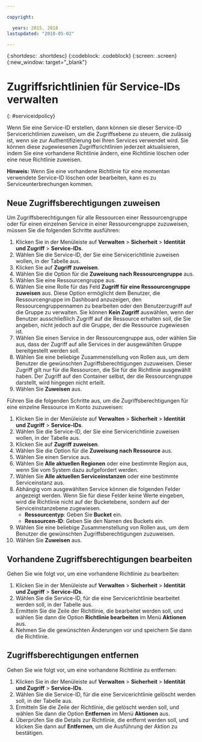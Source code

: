 ```yaml
---

copyright:

  years: 2015, 2018
lastupdated: "2018-05-02"

---
```


{:shortdesc: .shortdesc}
{:codeblock: .codeblock}
{:screen: .screen}
{:new_window: target="_blank"}

# Zugriffsrichtlinien für Service-IDs verwalten
{: #serviceidpolicy}

Wenn Sie eine Service-ID erstellen, dann können sie dieser Service-ID Servicerichtlinien zuweisen, um die Zugriffsebene zu steuern, die zulässig ist, wenn sie zur Authentifizierung bei Ihren Services verwendet wird. Sie können diese zugewiesenen Zugriffsrichtlinien jederzeit aktualisieren, indem Sie eine vorhandene Richtlinie ändern, eine Richtlinie löschen oder eine neue Richtlinie zuweisen.

**Hinweis:** Wenn Sie eine vorhandene Richtlinie für eine momentan verwendete Service-ID löschen oder bearbeiten, kann es zu Serviceunterbrechungen kommen. 

## Neue Zugriffsberechtigungen zuweisen

Um Zugriffsberechtigungen für alle Ressourcen einer Ressourcengruppe oder für einen einzelnen Service in einer Ressourcengruppe zuzuweisen, müssen Sie die folgenden Schritte ausführen:

1. Klicken Sie in der Menüleiste auf **Verwalten** &gt; **Sicherheit** &gt; **Identität und Zugriff** &gt; **Service-IDs**.
2. Wählen Sie die Service-ID, der Sie eine Servicerichtlinie zuweisen wollen, in der Tabelle aus.
3. Klicken Sie auf **Zugriff zuweisen**.
4. Wählen Sie die Option für die **Zuweisung nach Ressourcengruppe** aus.
5. Wählen Sie eine Ressourcengruppe aus.
6. Wählen Sie eine Rolle für das Feld **Zugriff für eine Ressourcengruppe zuweisen** aus. Diese Option ermöglicht dem Benutzer, die Ressourcengruppe im Dashboard anzuzeigen, den Ressourcengruppennamen zu bearbeiten oder den Benutzerzugriff auf die Gruppe zu verwalten. Sie können **Kein Zugriff** auswählen, wenn der Benutzer ausschließlich Zugriff auf die Ressource erhalten soll, die Sie angeben, nicht jedoch auf die Gruppe, der die Ressource zugewiesen ist.
7. Wählen Sie einen Service in der Ressourcengruppe aus, oder wählen Sie aus, dass der Zugriff auf alle Services in der ausgewählten Gruppe bereitgestellt werden soll.
8. Wählen Sie eine beliebige Zusammenstellung von Rollen aus, um dem Benutzer die gewünschten Zugriffsberechtigungen zuzuweisen. Dieser Zugriff gilt nur für die Ressourcen, die Sie für die Richtlinie ausgewählt haben. Der Zugriff auf den Container selbst, der die Ressourcengruppe darstellt, wird hingegen nicht erteilt.
9. Wählen Sie **Zuweisen** aus.

Führen Sie die folgenden Schritte aus, um die Zugriffsberechtigungen für eine einzelne Ressource im Konto zuzuweisen:

1. Klicken Sie in der Menüleiste auf **Verwalten** &gt; **Sicherheit** &gt; **Identität und Zugriff** &gt; **Service-IDs**.
2. Wählen Sie die Service-ID, der Sie eine Servicerichtlinie zuweisen wollen, in der Tabelle aus.
3. Klicken Sie auf **Zugriff zuweisen**.
4. Wählen Sie die Option für die **Zuweisung nach Ressource** aus.
5. Wählen Sie einen Service aus.
6. Wählen Sie **Alle aktuellen Regionen** oder eine bestimmte Region aus, wenn Sie vom System dazu aufgefordert werden.
7. Wählen Sie **Alle aktuellen Serviceinstanzen** oder eine bestimmte Serviceinstanz aus.
8. Abhängig vom ausgewählten Service können die folgenden Felder angezeigt werden. Wenn Sie für diese Felder keine Werte eingeben, wird die Richtlinie nicht auf der Bucketebene, sondern auf der Serviceinstanzebene zugewiesen.
    * **Ressourcentyp**: Geben Sie **Bucket** ein.
    * **Ressourcen-ID**: Geben Sie den Namen des Buckets ein.
9. Wählen Sie eine beliebige Zusammenstellung von Rollen aus, um dem Benutzer die gewünschten Zugriffsberechtigungen zuzuweisen.
10. Wählen Sie **Zuweisen** aus.



## Vorhandene Zugriffsberechtigungen bearbeiten

Gehen Sie wie folgt vor, um eine vorhandene Richtlinie zu bearbeiten:

1. Klicken Sie in der Menüleiste auf **Verwalten** &gt; **Sicherheit** &gt; **Identität und Zugriff** &gt; **Service-IDs**.
2. Wählen Sie die Service-ID, für die eine Servicerichtlinie bearbeitet werden soll, in der Tabelle aus.
3. Ermitteln Sie die Zeile der Richtlinie, die bearbeitet werden soll, und wählen Sie dann die Option **Richtlinie bearbeiten** im Menü **Aktionen** aus.
4. Nehmen Sie die gewünschten Änderungen vor und speichern Sie dann die Richtlinie.

## Zugriffsberechtigungen entfernen

Gehen Sie wie folgt vor, um eine vorhandene Richtlinie zu entfernen:

1. Klicken Sie in der Menüleiste auf **Verwalten** &gt; **Sicherheit** &gt; **Identität und Zugriff** &gt; **Service-IDs**.
2. Wählen Sie die Service-ID, für die eine Servicerichtlinie gelöscht werden soll, in der Tabelle aus.
3. Ermitteln Sie die Zeile der Richtlinie, die gelöscht werden soll, und wählen Sie dann die Option **Entfernen** im Menü **Aktionen** aus.
4. Überprüfen Sie die Details zur Richtlinie, die entfernt werden soll, und klicken Sie dann auf **Entfernen**, um die Ausführung der Aktion zu bestätigen.
